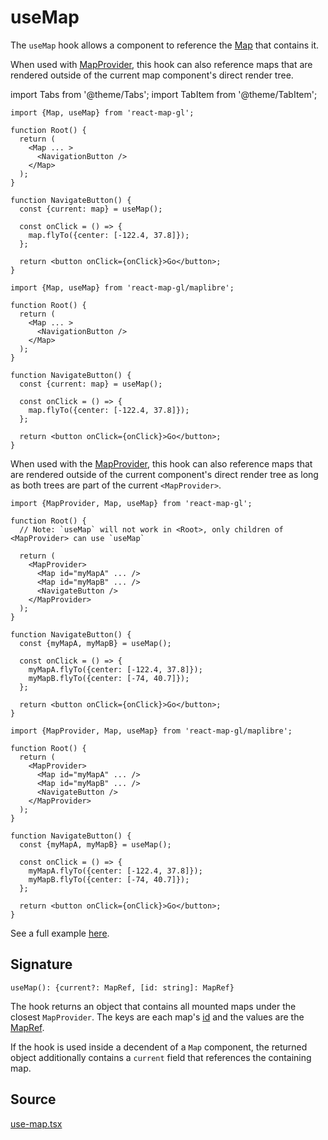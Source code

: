 # useMap

The `useMap` hook allows a component to reference the [Map](./map.md) that contains it.

When used with [MapProvider](./map-provider.md), this hook can also reference maps that are rendered outside of the current map component's direct render tree.

import Tabs from '@theme/Tabs';
import TabItem from '@theme/TabItem';

<Tabs groupId="map-library">
  <TabItem value="mapbox" label="Mapbox">

```tsx
import {Map, useMap} from 'react-map-gl';

function Root() {
  return (
    <Map ... >
      <NavigationButton />
    </Map>
  );
}

function NavigateButton() {
  const {current: map} = useMap();

  const onClick = () => {
    map.flyTo({center: [-122.4, 37.8]});
  };

  return <button onClick={onClick}>Go</button>;
}
```

  </TabItem>
  <TabItem value="maplibre" label="Maplibre">


```tsx
import {Map, useMap} from 'react-map-gl/maplibre';

function Root() {
  return (
    <Map ... >
      <NavigationButton />
    </Map>
  );
}

function NavigateButton() {
  const {current: map} = useMap();

  const onClick = () => {
    map.flyTo({center: [-122.4, 37.8]});
  };

  return <button onClick={onClick}>Go</button>;
}
```

  </TabItem>
</Tabs>


When used with the [MapProvider](./map-provider.md), this hook can also reference maps that are rendered outside of the current component's direct render tree as long as both trees are part of the current `<MapProvider>`.


<Tabs groupId="map-library">
  <TabItem value="mapbox" label="Mapbox">

```tsx
import {MapProvider, Map, useMap} from 'react-map-gl';

function Root() {
  // Note: `useMap` will not work in <Root>, only children of <MapProvider> can use `useMap`

  return (
    <MapProvider>
      <Map id="myMapA" ... />
      <Map id="myMapB" ... />
      <NavigateButton />
    </MapProvider>
  );
}

function NavigateButton() {
  const {myMapA, myMapB} = useMap();

  const onClick = () => {
    myMapA.flyTo({center: [-122.4, 37.8]});
    myMapB.flyTo({center: [-74, 40.7]});
  };

  return <button onClick={onClick}>Go</button>;
}
```

  </TabItem>
  <TabItem value="maplibre" label="Maplibre">


```tsx
import {MapProvider, Map, useMap} from 'react-map-gl/maplibre';

function Root() {
  return (
    <MapProvider>
      <Map id="myMapA" ... />
      <Map id="myMapB" ... />
      <NavigateButton />
    </MapProvider>
  );
}

function NavigateButton() {
  const {myMapA, myMapB} = useMap();

  const onClick = () => {
    myMapA.flyTo({center: [-122.4, 37.8]});
    myMapB.flyTo({center: [-74, 40.7]});
  };

  return <button onClick={onClick}>Go</button>;
}
```

  </TabItem>
</Tabs>

See a full example [here](https://github.com/visgl/react-map-gl/tree/7.1-release/examples/get-started/hook).

## Signature

`useMap(): {current?: MapRef, [id: string]: MapRef}`

The hook returns an object that contains all mounted maps under the closest `MapProvider`. The keys are each map's [id](./map.md#id) and the values are the [MapRef](./types.md#mapref).

If the hook is used inside a decendent of a `Map` component, the returned object additionally contains a `current` field that references the containing map.

## Source

[use-map.tsx](https://github.com/visgl/react-map-gl/tree/7.1-release/src/components/use-map.tsx)
